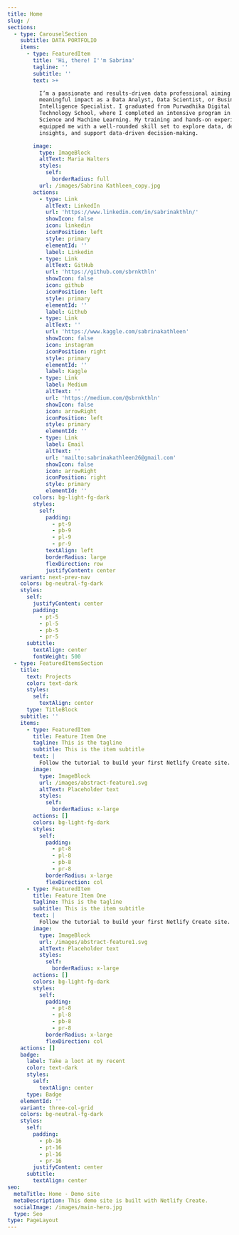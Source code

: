 ```yaml
---
title: Home
slug: /
sections:
  - type: CarouselSection
    subtitle: DATA PORTFOLIO
    items:
      - type: FeaturedItem
        title: 'Hi, there! I''m Sabrina'
        tagline: ''
        subtitle: ''
        text: >+

          I’m a passionate and results-driven data professional aiming to make a
          meaningful impact as a Data Analyst, Data Scientist, or Business
          Intelligence Specialist. I graduated from Purwadhika Digital
          Technology School, where I completed an intensive program in Data
          Science and Machine Learning. My training and hands-on experience have
          equipped me with a well-rounded skill set to explore data, derive
          insights, and support data-driven decision-making.

        image:
          type: ImageBlock
          altText: Maria Walters
          styles:
            self:
              borderRadius: full
          url: /images/Sabrina Kathleen_copy.jpg
        actions:
          - type: Link
            altText: LinkedIn
            url: 'https://www.linkedin.com/in/sabrinakthln/'
            showIcon: false
            icon: linkedin
            iconPosition: left
            style: primary
            elementId: ''
            label: Linkedin
          - type: Link
            altText: GitHub
            url: 'https://github.com/sbrnkthln'
            showIcon: false
            icon: github
            iconPosition: left
            style: primary
            elementId: ''
            label: Github
          - type: Link
            altText: ''
            url: 'https://www.kaggle.com/sabrinakathleen'
            showIcon: false
            icon: instagram
            iconPosition: right
            style: primary
            elementId: ''
            label: Kaggle
          - type: Link
            label: Medium
            altText: ''
            url: 'https://medium.com/@sbrnkthln'
            showIcon: false
            icon: arrowRight
            iconPosition: left
            style: primary
            elementId: ''
          - type: Link
            label: Email
            altText: ''
            url: 'mailto:sabrinakathleen26@gmail.com'
            showIcon: false
            icon: arrowRight
            iconPosition: right
            style: primary
            elementId: ''
        colors: bg-light-fg-dark
        styles:
          self:
            padding:
              - pt-9
              - pb-9
              - pl-9
              - pr-9
            textAlign: left
            borderRadius: large
            flexDirection: row
            justifyContent: center
    variant: next-prev-nav
    colors: bg-neutral-fg-dark
    styles:
      self:
        justifyContent: center
        padding:
          - pt-5
          - pl-5
          - pb-5
          - pr-5
      subtitle:
        textAlign: center
        fontWeight: 500
  - type: FeaturedItemsSection
    title:
      text: Projects
      color: text-dark
      styles:
        self:
          textAlign: center
      type: TitleBlock
    subtitle: ''
    items:
      - type: FeaturedItem
        title: Feature Item One
        tagline: This is the tagline
        subtitle: This is the item subtitle
        text: |
          Follow the tutorial to build your first Netlify Create site.
        image:
          type: ImageBlock
          url: /images/abstract-feature1.svg
          altText: Placeholder text
          styles:
            self:
              borderRadius: x-large
        actions: []
        colors: bg-light-fg-dark
        styles:
          self:
            padding:
              - pt-8
              - pl-8
              - pb-8
              - pr-8
            borderRadius: x-large
            flexDirection: col
      - type: FeaturedItem
        title: Feature Item One
        tagline: This is the tagline
        subtitle: This is the item subtitle
        text: |
          Follow the tutorial to build your first Netlify Create site.
        image:
          type: ImageBlock
          url: /images/abstract-feature1.svg
          altText: Placeholder text
          styles:
            self:
              borderRadius: x-large
        actions: []
        colors: bg-light-fg-dark
        styles:
          self:
            padding:
              - pt-8
              - pl-8
              - pb-8
              - pr-8
            borderRadius: x-large
            flexDirection: col
    actions: []
    badge:
      label: Take a loot at my recent
      color: text-dark
      styles:
        self:
          textAlign: center
      type: Badge
    elementId: ''
    variant: three-col-grid
    colors: bg-neutral-fg-dark
    styles:
      self:
        padding:
          - pb-16
          - pt-16
          - pl-16
          - pr-16
        justifyContent: center
      subtitle:
        textAlign: center
seo:
  metaTitle: Home - Demo site
  metaDescription: This demo site is built with Netlify Create.
  socialImage: /images/main-hero.jpg
  type: Seo
type: PageLayout
---
```

